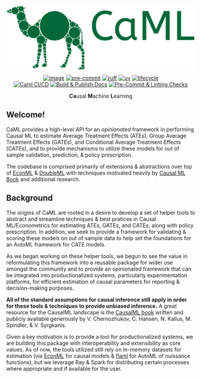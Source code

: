 <div align="center">

<img src="docs/assets/main_logo.svg" align="center" alt="CaML Logo" height="auto" width=500px/>

<br>

[![image](https://img.shields.io/pypi/v/caml.svg)](https://pypi.python.org/pypi/caml)
[![pre-commit](https://img.shields.io/badge/pre--commit-enabled-brightgreen?logo=pre-commit&logoColor=white)](https://github.com/pre-commit/pre-commit)
[![ruff](https://img.shields.io/endpoint?url=https://raw.githubusercontent.com/astral-sh/ruff/main/assets/badge/v2.json)](https://github.com/astral-sh/ruff)
[![uv](https://img.shields.io/endpoint?url=https://raw.githubusercontent.com/astral-sh/uv/main/assets/badge/v0.json)](https://github.com/astral-sh/uv)
[![lifecycle](https://img.shields.io/badge/Lifecycle-Experimental-blue?style=flat)](https://img.shields.io/badge/Lifecycle-Experimental-blue?style=flat)
<br>
[![Caml CI/CD](https://github.com/jakepenzak/caml/actions/workflows/ci.yml/badge.svg?branch=main)](https://github.com/jakepenzak/caml/actions/workflows/ci.yml)
[![Build & Publish Docs](https://github.com/jakepenzak/caml/actions/workflows/docs.yml/badge.svg)](https://github.com/jakepenzak/caml/actions/workflows/docs.yml)
[![Pre-Commit & Linting Checks](https://github.com/jakepenzak/caml/actions/workflows/lint.yml/badge.svg?branch=main)](https://github.com/jakepenzak/caml/actions/workflows/lint.yml)

**Ca**usal **M**achine **L**earning

</div>

## Welcome!

CaML provides a high-level API for an _opinionated_ framework in performing Causal ML to estimate Average Treatment Effects (ATEs),
Group Average Treatment Effects (GATEs), and Conditional Average Treatment Effects (CATEs), and to provide mechanisms to utilize these
models for out of sample validation, prediction, & policy prescription.

The codebase is comprised primarily of extensions & abstractions over top of [EconML](https://github.com/py-why/EconML)
& [DoubleML](https://docs.doubleml.org/stable/api/generated/doubleml.datasets.make_confounded_irm_data.html#doubleml.datasets.make_confounded_irm_data)
with techniques motivated heavily by [Causal ML Book](https://causalml-book.org/) and additional research.

## Background

The origins of CaML are rooted in a desire to develop a set of helper tools to abstract and streamline techniques
& best pratices in Causal ML/Econometrics for estimating ATEs, GATEs, and CATEs, along with policy prescription. In
addition, we seek to provide a framework for validating & scoring these models on out of sample data to help
set the foundations for an AutoML framework for CATE models.

As we began working on these helper tools, we begun to see the value in reformulating this framework into a reusable
package for wider use amongst the community and to provide an opinionated framework that can be integrated into productionalized
systems, particularly experimentation platforms, for efficient estimation of causal parameters for reporting & decision-making
purposes.

**All of the standard assumptions for causal inference still apply in order for these tools & techniques to provide
unbiased inference.** A great resource for the CausalML landscape is the [CausalML book](https://www.causalml-book.org/) written and
publicly available generously by V. Chernozhukov, C. Hansen, N. Kallus, M. Spindler, & V. Syrgkanis.

Given a key motivation is to provide a tool for productionalized systems, we are building this package with interoperability
and extensibility as core values. As of now, the tools utilized still rely on in-memory datasets for estimation (via [EconML](https://github.com/py-why/EconML)
for causal models & [flaml](https://microsoft.github.io/FLAML/) for AutoML of nuissance functions), but we leverage Ray & Spark for distributing
certain processes where appropriate and if available for the user.
